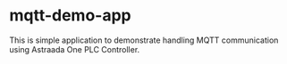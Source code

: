 # mqtt-demo-app
 This is simple application to demonstrate handling MQTT communication using Astraada One PLC Controller. 


